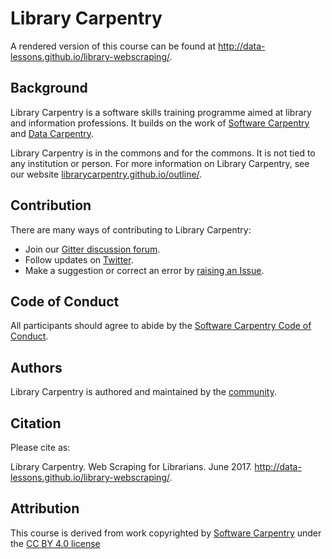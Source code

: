 # Library Carpentry

A rendered version of this course can be found at 
http://data-lessons.github.io/library-webscraping/.

## Background

Library Carpentry is a software skills training programme aimed at library and information 
professions. It builds on the work of [Software Carpentry](http://software-carpentry.org/) and 
[Data Carpentry](http://www.datacarpentry.org/).

Library Carpentry is in the commons and for the commons. It is not tied to any institution or
person. For more information on Library Carpentry, see our website 
[librarycarpentry.github.io/outline/](librarycarpentry.github.io/outline/).

## Contribution

There are many ways of contributing to Library Carpentry:

- Join our [Gitter discussion forum](https://gitter.im/weaverbel/LibraryCarpentry).
- Follow updates on 
  [Twitter](https://twitter.com/search?f=tweets&vertical=default&q=%23librarycarpentry&src=typd).
- Make a suggestion or correct an error by 
  [raising an Issue](https://github.com/data-lessons/library-webscraping/issues).

## Code of Conduct

All participants should agree to abide by the 
[Software Carpentry Code of Conduct](http://software-carpentry.org/conduct/).

## Authors

Library Carpentry is authored and maintained by the 
[community](https://github.com/data-lessons/library-webscraping/network/members).

## Citation

Please cite as:

Library Carpentry. Web Scraping for Librarians. June 2017. 
http://data-lessons.github.io/library-webscraping/.

## Attribution

This course is derived from work copyrighted by [Software Carpentry](http://software-carpentry.org/) 
under the [CC BY 4.0 license](https://creativecommons.org/licenses/by/4.0/)
